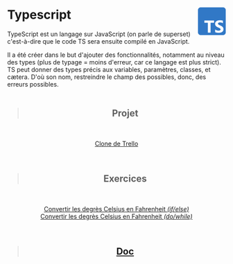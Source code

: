 # **Typescript** <img align="right" src="Assets/images/Typescript_logo_2020.svg" alt="TypeScript" title="TypeScript" widht="auto" height="64px">

TypeScript est un langage sur JavaScript (on parle de superset) c'est-à-dire que le code TS sera ensuite compilé en JavaScript.  

Il a été créer dans le but d'ajouter des fonctionnalités, notamment au niveau des types (plus de typage = moins d'erreur, car ce langage est plus strict).  
TS peut donner des types précis aux variables, paramètres, classes, et cætera. D'où son nom, restreindre le champ des possibles, donc, des erreurs possibles.
<br>
<br>
<div align="center">

> ## **Projet**

<br>

[Clone de Trello](Projet/cloneTrello "Outil de gestion de projet basé sur les fonctionnalités de Trello")

<br>

> ## **Exercices**
<br>

[Convertir les degrès Celsius en Fahrenheit _(if/else)_](Exercices/1_convertirCelsuis)  
[Convertir les degrès Celsius en Fahrenheit _(do/while)_](Exercices/1_convertirCelsuis-DoWhile)  

<br>

> ## **[Doc](Docs)**

</div>